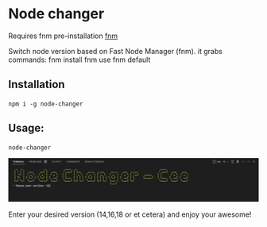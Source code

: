# Node changer

Requires fnm pre-installation [fnm](https://github.com/Schniz/fnm)

Switch node version based on Fast Node Manager (fnm). it grabs commands:
fnm install
fnm use
fnm default

## Installation

```
npm i -g node-changer
```

## Usage:

```
node-changer
```

<p align="center">
  <img src="https://github.com/hungdev/node-changer/blob/master/assets/demo.png?raw=true" />
</p>

Enter your desired version (14,16,18 or et cetera) and enjoy your awesome!
